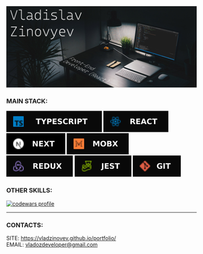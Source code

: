 <img src="icons/vlad.jpg" alt="banner">

### MAIN STACK:

<img src="icons/TypeScript.svg" alt="ts"> <img src="icons/React.svg" alt="react"> <img src="icons/Next.svg" alt="next"> <img src="icons/MobX.svg" alt="MobX"> <img src="icons/REDUX.svg" alt="redux"> <img src="icons/Jest.svg" alt="Jest">  <img src="icons/GIT.svg" alt="git">

### OTHER SKILLS:

<a target="_blank" rel="noopener noreferrer" href="https://www.codewars.com/users/vladzinovev"><img src="https://www.codewars.com/users/vladzinovev/badges/large" alt="codewars profile"></a>

---



### CONTACTS:

SITE: https://vladzinovev.github.io/portfolio/ <br/>
EMAIL: vladozdeveloper@gmail.com

